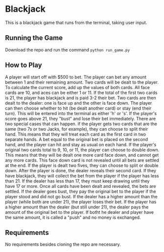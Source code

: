# Blackjack

This is a blackjack game that runs from the terminal, taking user input.

## Running the Game

Download the repo and run the command `python run_game.py`

## How to Play

A player will start off with $500 to bet. The player can bet any amount between 1 and their remaining amount. 
Two cards will be dealt to the player. To calculate the current score, add up the values of both cards. All face cards are 10, and aces can be either 1 or 11. 
If the total of the first two cards is 21, the player has blackjack and is paid 3-2 their bet. 
Two cards are then dealt to the dealer: one is face up and the other is face down.
The player can then choose whether to hit (be dealt another card) or stay (end their turn). This will be entered into the terminal as either 'h' or 's'. If the player's score goes above 21, they "bust" and lose their bet immediately.
There are two special cases that can happen.
If the player gets two cards that are the same (two 7s or two Jacks, for example), they can choose to split their hand. This means that they will treat each card as the first card in two separate hands. A bet equal to the original bet is placed on the second hand, and the player can hit and stay as usual on each hand.
If the player's original two cards total to 9, 10, or 11, the player can choose to double down. This means that they will be dealt one more card face down, and cannot get any more cards. This face down card is not revealed until all bets are settled at the end.
If the player is dealt two fives, they can choose to split or double down.
After the player is done, the dealer reveals their second card. If they have blackjack, they will collect the bet from the player if the player has less than 21. If the dealer has less than 17, they must keep drawing until they have 17 or more.
Once all cards have been dealt and revealed, the bets are settled. If the dealer goes bust, they pay the original bet to the player if the player stood and did not go bust. If the dealer has a higher amount than the player (while both are under 21), the player loses their bet. If the player has a higher amount than the dealer (but still under 21), the dealer pays the amount of the original bet to the player. If botht he dealer and player have the same amount, it is called a "push" and no money is exchanged.

## Requirements

No requirements besides cloning the repo are necessary.
